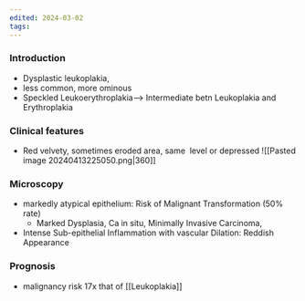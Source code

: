 ```yaml
---
edited: 2024-03-02
tags:
---
```

### Introduction
- Dysplastic leukoplakia, 
- less common, more ominous
- Speckled Leukoerythroplakia––> Intermediate betn Leukoplakia and Erythroplakia
### Clinical features
- Red velvety, sometimes eroded area, same  level or depressed
![[Pasted image 20240413225050.png|360]]
### Microscopy  
- markedly atypical epithelium: Risk of Malignant Transformation (50% rate) 
	- Marked Dysplasia, Ca in situ, Minimally Invasive Carcinoma, 
- Intense Sub-epithelial Inflammation with vascular Dilation: Reddish Appearance
### Prognosis
- malignancy risk 17x that of [[Leukoplakia]]
